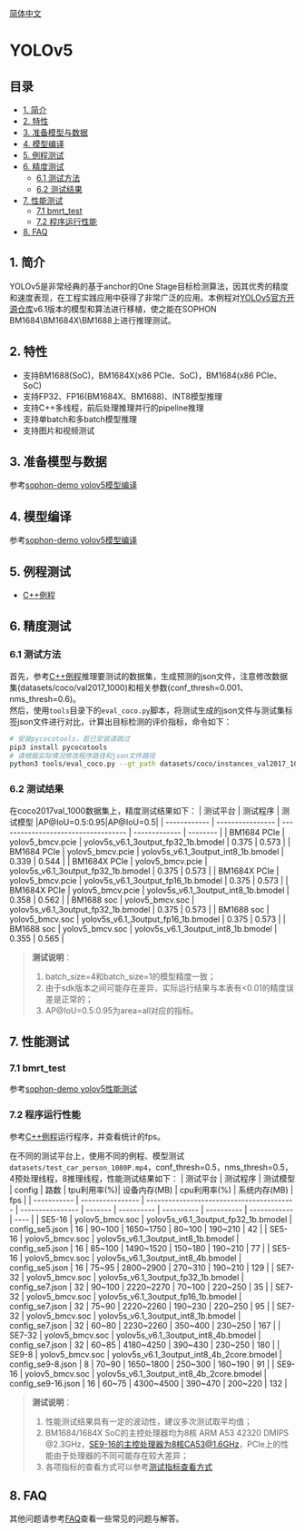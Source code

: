 [简体中文](./README.md)

# YOLOv5

## 目录

* [1. 简介](#1-简介)
* [2. 特性](#2-特性)
* [3. 准备模型与数据](#3-准备模型与数据)
* [4. 模型编译](#4-模型编译)
* [5. 例程测试](#5-例程测试)
* [6. 精度测试](#6-精度测试)
  * [6.1 测试方法](#61-测试方法)
  * [6.2 测试结果](#62-测试结果)
* [7. 性能测试](#7-性能测试)
  * [7.1 bmrt_test](#71-bmrt_test)
  * [7.2 程序运行性能](#72-程序运行性能)
* [8. FAQ](#8-faq)
  
## 1. 简介
​YOLOv5是非常经典的基于anchor的One Stage目标检测算法，因其优秀的精度和速度表现，在工程实践应用中获得了非常广泛的应用。本例程对[​YOLOv5官方开源仓库](https://github.com/ultralytics/yolov5)v6.1版本的模型和算法进行移植，使之能在SOPHON BM1684\BM1684X\BM1688上进行推理测试。

## 2. 特性
* 支持BM1688(SoC)，BM1684X(x86 PCIe、SoC)，BM1684(x86 PCIe、SoC)
* 支持FP32、FP16(BM1684X、BM1688)、INT8模型推理
* 支持C++多线程，前后处理推理并行的pipeline推理
* 支持单batch和多batch模型推理
* 支持图片和视频测试

## 3. 准备模型与数据
参考[sophon-demo yolov5模型编译](../../sample/YOLOv5/README.md#3-准备模型与数据)

## 4. 模型编译
参考[sophon-demo yolov5模型编译](../../sample/YOLOv5/README.md#4-模型编译)

## 5. 例程测试
- [C++例程](./cpp/README.md)

## 6. 精度测试
### 6.1 测试方法

首先，参考[C++例程](cpp/README.md#32-测试图片)推理要测试的数据集，生成预测的json文件，注意修改数据集(datasets/coco/val2017_1000)和相关参数(conf_thresh=0.001、nms_thresh=0.6)。  
然后，使用`tools`目录下的`eval_coco.py`脚本，将测试生成的json文件与测试集标签json文件进行对比，计算出目标检测的评价指标，命令如下：
```bash
# 安装pycocotools，若已安装请跳过
pip3 install pycocotools
# 请根据实际情况修改程序路径和json文件路径
python3 tools/eval_coco.py --gt_path datasets/coco/instances_val2017_1000.json --result_json cpp/yolov5_bmcv/results/yolov5.json
```
### 6.2 测试结果
在coco2017val_1000数据集上，精度测试结果如下：
|   测试平台    |      测试程序     |              测试模型               |AP@IoU=0.5:0.95|AP@IoU=0.5|
| ------------ | ---------------- | ----------------------------------- | ------------- | -------- |
| BM1684 PCIe  | yolov5_bmcv.pcie | yolov5s_v6.1_3output_fp32_1b.bmodel | 0.375         | 0.573    |
| BM1684 PCIe  | yolov5_bmcv.pcie | yolov5s_v6.1_3output_int8_1b.bmodel | 0.339         | 0.544    |
| BM1684X PCIe | yolov5_bmcv.pcie | yolov5s_v6.1_3output_fp32_1b.bmodel | 0.375         | 0.573    |
| BM1684X PCIe | yolov5_bmcv.pcie | yolov5s_v6.1_3output_fp16_1b.bmodel | 0.375         | 0.573    |
| BM1684X PCIe | yolov5_bmcv.pcie | yolov5s_v6.1_3output_int8_1b.bmodel | 0.358         | 0.562    |
| BM1688 soc   | yolov5_bmcv.soc  | yolov5s_v6.1_3output_fp32_1b.bmodel | 0.375         | 0.573    |
| BM1688 soc   | yolov5_bmcv.soc  | yolov5s_v6.1_3output_fp16_1b.bmodel | 0.375         | 0.573    |
| BM1688 soc   | yolov5_bmcv.soc  | yolov5s_v6.1_3output_int8_1b.bmodel | 0.355         | 0.565    |


> **测试说明**：  
> 1. batch_size=4和batch_size=1的模型精度一致；
> 2. 由于sdk版本之间可能存在差异，实际运行结果与本表有<0.01的精度误差是正常的；
> 3. AP@IoU=0.5:0.95为area=all对应的指标。


## 7. 性能测试
### 7.1 bmrt_test
参考[sophon-demo yolov5性能测试](../../sample/YOLOv5/README.md#71-bmrt_test)

### 7.2 程序运行性能
参考[C++例程](cpp/README.md)运行程序，并查看统计的fps。

在不同的测试平台上，使用不同的例程、模型测试`datasets/test_car_person_1080P.mp4`，conf_thresh=0.5，nms_thresh=0.5，4预处理线程，8推理线程，性能测试结果如下：
|    测试平台 |     测试程序       |             测试模型                    |   config           | 路数    | tpu利用率(%)| 设备内存(MB) | cpu利用率(%) | 系统内存(MB) | fps  |
| ----------- | ---------------- | ----------------------------------------- | ----------------   | ------- | ----------  | ---------- | ----------  | ------------| ---- |
| SE5-16      | yolov5_bmcv.soc  | yolov5s_v6.1_3output_fp32_1b.bmodel       | config_se5.json    | 16      |  90~100     | 1650~1750  | 80~100      | 190~210     |  42  |
| SE5-16      | yolov5_bmcv.soc  | yolov5s_v6.1_3output_int8_1b.bmodel       | config_se5.json    | 16      |  85~100     | 1490~1520  | 150~180     | 190~210     |  77  |
| SE5-16      | yolov5_bmcv.soc  | yolov5s_v6.1_3output_int8_4b.bmodel       | config_se5.json    | 16      |  75~95      | 2800~2900  | 270~310     | 190~210     |  129 |
| SE7-32      | yolov5_bmcv.soc  | yolov5s_v6.1_3output_fp32_1b.bmodel       | config_se7.json    | 32      |  90~100     | 2220~2270  | 70~100      | 220~250     |  35  |
| SE7-32      | yolov5_bmcv.soc  | yolov5s_v6.1_3output_fp16_1b.bmodel       | config_se7.json    | 32      |  75~90      | 2220~2260  | 190~230     | 220~250     |  95  |
| SE7-32      | yolov5_bmcv.soc  | yolov5s_v6.1_3output_int8_1b.bmodel       | config_se7.json    | 32      |  60~80      | 2230~2260  | 350~400     | 230~250     |  167 |
| SE7-32      | yolov5_bmcv.soc  | yolov5s_v6.1_3output_int8_4b.bmodel       | config_se7.json    | 32      |  60~85      | 4180~4250  | 390~430     | 230~250     |  180 |
| SE9-8       | yolov5_bmcv.soc  | yolov5s_v6.1_3output_int8_4b_2core.bmodel | config_se9-8.json  | 8       |  70~90      | 1650~1800  | 250~300     | 160~190     |  91 |
| SE9-16      | yolov5_bmcv.soc  | yolov5s_v6.1_3output_int8_4b_2core.bmodel | config_se9-16.json | 16      |  60~75      | 4300~4500  | 390~470     | 200~220     |  132 |


> **测试说明**：  
> 1. 性能测试结果具有一定的波动性，建议多次测试取平均值；
> 2. BM1684/1684X SoC的主控处理器均为8核 ARM A53 42320 DMIPS @2.3GHz，SE9-16的主控处理器为8核CA53@1.6GHz，PCIe上的性能由于处理器的不同可能存在较大差异；
> 3. 各项指标的查看方式可以参考[测试指标查看方式](../../docs/Check_Statis.md)


## 8. FAQ
其他问题请参考[FAQ](../../docs/FAQ.md)查看一些常见的问题与解答。